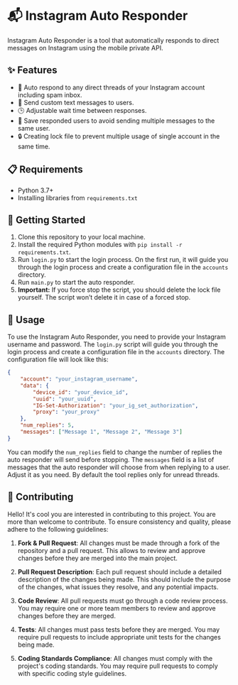 # 📬 Instagram Auto Responder

Instagram Auto Responder is a tool that automatically responds to direct messages on Instagram using the mobile private API.

## ✨ Features

- 🚀 Auto respond to any direct threads of your Instagram account including spam inbox.
- 📩 Send custom text messages to users.
- 🕒 Adjustable wait time between responses.
- 📁 Save responded users to avoid sending multiple messages to the same user.
- 🔒 Creating lock file to prevent multiple usage of single account in the same time.


## 📋 Requirements

- Python 3.7+
- Installing libraries from `requirements.txt`

## 🚀 Getting Started

1. Clone this repository to your local machine.
2. Install the required Python modules with `pip install -r requirements.txt`.
3. Run `login.py` to start the login process. On the first run, it will guide you through the login process and create a configuration file in the `accounts` directory.
4. Run `main.py` to start the auto responder.
5. **Important:** If you force stop the script, you should delete the lock file yourself. The script won’t delete it in case of a forced stop.


## 📝 Usage

To use the Instagram Auto Responder, you need to provide your Instagram username and password. The `login.py` script will guide you through the login process and create a configuration file in the `accounts` directory. The configuration file will look like this:

```json
{
    "account": "your_instagram_username",
    "data": {
        "device_id": "your_device_id",
        "uuid": "your_uuid",
        "IG-Set-Authorization": "your_ig_set_authorization",
        "proxy": "your_proxy"
    },
    "num_replies": 5,
    "messages": ["Message 1", "Message 2", "Message 3"]
}

```

You can modify the `num_replies` field to change the number of replies the auto responder will send before stopping. The `messages` field is a list of messages that the auto responder will choose from when replying to a user. Adjust it as you need. By default the tool replies only for unread threads.



## 👥 Contributing

Hello! It's cool you are interested in contributing to this project. You are more than welcome to contribute. To ensure consistency and quality, please adhere to the following guidelines:

1. **Fork & Pull Request**: All changes must be made through a fork of the repository and a pull request. This allows to review and approve changes before they are merged into the main project.

2. **Pull Request Description**: Each pull request should include a detailed description of the changes being made. This should include the purpose of the changes, what issues they resolve, and any potential impacts.

3. **Code Review**: All pull requests must go through a code review process. You may require one or more team members to review and approve changes before they are merged.

4. **Tests**: All changes must pass tests before they are merged. You may require pull requests to include appropriate unit tests for the changes being made.

5. **Coding Standards Compliance**: All changes must comply with the project's coding standards. You may require pull requests to comply with specific coding style guidelines.


